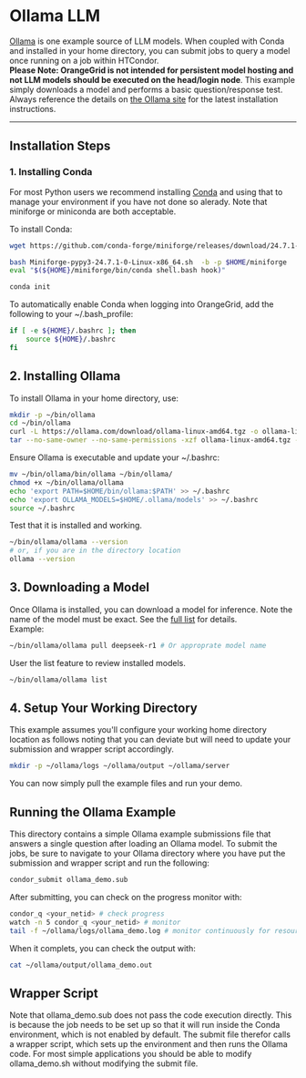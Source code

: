 # Ollama LLM  
[Ollama](https://ollama.com/download/linux) is one example source of LLM models. When coupled with Conda and installed in your home directory, you can submit jobs to query a model once running on a job within HTCondor.  
**Please Note: OrangeGrid is not intended for persistent model hosting and not LLM models should be executed on the head/login node**. This example simply downloads a model and performs a basic question/response test.  
Always reference the details on [the Ollama site](https://ollama.com/download/linux) for the latest installation instructions.  

---

## **Installation Steps**  

### **1. Installing Conda**  
For most Python users we recommend installing [Conda](https://docs.conda.io/en/latest/) and
using that to manage your environment if you have not done so alerady. Note that miniforge or miniconda are both acceptable.   

To install Conda:  

```bash
wget https://github.com/conda-forge/miniforge/releases/download/24.7.1-0/Miniforge-pypy3-24.7.1-0-Linux-x86_64.sh

bash Miniforge-pypy3-24.7.1-0-Linux-x86_64.sh  -b -p $HOME/miniforge
eval "$(${HOME}/miniforge/bin/conda shell.bash hook)"

conda init
```

To automatically enable Conda when logging into OrangeGrid, add the following to your ~/.bash_profile:  

```bash
if [ -e ${HOME}/.bashrc ]; then
    source ${HOME}/.bashrc
fi
```

## **2. Installing Ollama**  
To install Ollama in your home directory, use:  

```bash
mkdir -p ~/bin/ollama
cd ~/bin/ollama
curl -L https://ollama.com/download/ollama-linux-amd64.tgz -o ollama-linux-amd64.tgz
tar --no-same-owner --no-same-permissions -xzf ollama-linux-amd64.tgz -C $HOME/bin/ollama
```

Ensure Ollama is executable and update your ~/.bashrc:  

```bash
mv ~/bin/ollama/bin/ollama ~/bin/ollama/
chmod +x ~/bin/ollama/ollama
echo 'export PATH=$HOME/bin/ollama:$PATH' >> ~/.bashrc
echo 'export OLLAMA_MODELS=$HOME/.ollama/models' >> ~/.bashrc
source ~/.bashrc
```

Test that it is installed and working.  

```bash
~/bin/ollama/ollama --version
# or, if you are in the directory location
ollama --version
```

## **3. Downloading a Model**  
Once Ollama is installed, you can download a model for inference. Note the name of the model must be exact. See the [full list](https://ollama.com/search) for details.  
Example:  

```bash
~/bin/ollama/ollama pull deepseek-r1 # Or approprate model name
```

User the list feature to review installed models.  

```bash
~/bin/ollama/ollama list
```

## **4. Setup Your Working Directory**  
This example assumes you'll configure your working home directory location as follows noting that you can deviate but will need to update your submission and wrapper script accordingly.  

```bash
mkdir -p ~/ollama/logs ~/ollama/output ~/ollama/server
```
You can now simply pull the example files and run your demo.  

## **Running the Ollama Example**  
This directory contains a simple Ollama example submissions file that answers a single question after loading an Ollama model. To submit the jobs, be sure to navigate to your Ollama directory where you have put the submission and wrapper script and run the following:  

```bash
condor_submit ollama_demo.sub
```

After submitting, you can check on the progress monitor with:  

```bash
condor_q <your_netid> # check progress
watch -n 5 condor_q <your_netid> # monitor
tail -f ~/ollama/logs/ollama_demo.log # monitor continuously for resource allocation as your model will have several checkpoints of node memory allocation
```

When it complets, you can check the output with:  

```bash
cat ~/ollama/output/ollama_demo.out
```

## **Wrapper Script**  
Note that ollama_demo.sub does not pass the code execution directly. This is because the job needs to be set up so that it will run inside the Conda environment, which is not enabled by default. The submit file therefor calls a wrapper script, which sets up the environment and then runs the Ollama code. For most simple applications you should be able to modify ollama_demo.sh without modifying the submit file.
